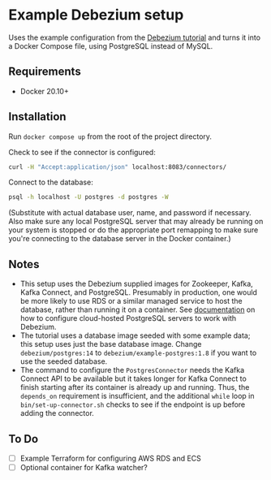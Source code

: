 # Example Debezium setup

Uses the example configuration from the [Debezium tutorial](https://debezium.io/documentation/reference/1.8/tutorial.html) and turns it into a Docker Compose file, using PostgreSQL instead of MySQL.

## Requirements

- Docker 20.10+

## Installation

Run `docker compose up` from the root of the project directory.

Check to see if the connector is configured:

```bash
curl -H "Accept:application/json" localhost:8083/connectors/
```

Connect to the database:

```bash
psql -h localhost -U postgres -d postgres -W
```

(Substitute with actual database user, name, and password if necessary. Also make sure any local PostgreSQL server that may already be running on your system is stopped or do the appropriate port remapping to make sure you're connecting to the database server in the Docker container.)


## Notes

- This setup uses the Debezium supplied images for Zookeeper, Kafka, Kafka Connect, and PostgreSQL. Presumably in production, one would be more likely to use RDS or a similar managed service to host the database, rather than running it on a container. See [documentation](https://debezium.io/documentation/reference/1.8/connectors/postgresql.html#setting-up-postgresql) on how to configure cloud-hosted PostgreSQL servers to work with Debezium.
- The tutorial uses a database image seeded with some example data; this setup uses just the base database image. Change `debezium/postgres:14` to `debezium/example-postgres:1.8` if you want to use the seeded database.
- The command to configure the `PostgresConnector` needs the Kafka Connect API to be available but it takes longer for Kafka Connect to finish starting after its container is already up and running. Thus, the `depends_on` requirement is insufficient, and the additional `while` loop in `bin/set-up-connector.sh` checks to see if the endpoint is up before adding the connector.

## To Do

- [ ] Example Terraform for configuring AWS RDS and ECS
- [ ] Optional container for Kafka watcher?
